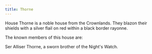 ```yaml
---
title: Thorne
---
```


House Thorne is a noble house from the Crownlands. They blazon their shields with a silver flail on red within a black border rayonne.

The known members of this house are:

Ser Alliser Thorne, a sworn brother of the Night's Watch. 



